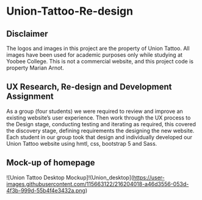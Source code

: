 # Union-Tattoo-Re-design

## Disclaimer
The logos and images in this project are the property of Union Tattoo. All images have been used for academic purposes only while studying at Yoobee College. This is not a commercial website, and this project code is property Marian Arnot.

## UX Research, Re-design and Development Assignment
As a group (four students) we were required to review and improve an existing website’s user experience.  Then work through the UX process to the Design stage, conducting testing and iterating as required, this covered the discovery stage, defining requirements the designing the new website.  
Each student in our group took that design and individually developed our Union Tattoo website using hmtl, css, bootstrap 5 and Sass.

## Mock-up of homepage
![Union Tattoo Desktop Mockup]!(Union_desktop](https://user-images.githubusercontent.com/115663122/216204018-a46d3556-053d-4f3b-999d-55b4f4e3432a.png)

